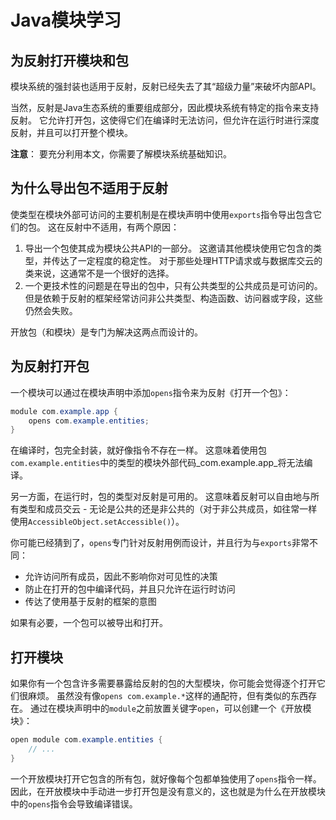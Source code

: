 # Java模块学习

## 为反射打开模块和包

模块系统的强封装也适用于反射，反射已经失去了其“超级力量”来破坏内部API。

当然，反射是Java生态系统的重要组成部分，因此模块系统有特定的指令来支持反射。
它允许打开包，这使得它们在编译时无法访问，但允许在运行时进行深度反射，并且可以打开整个模块。

**注意**：
要充分利用本文，你需要了解模块系统基础知识。

## 为什么导出包不适用于反射

使类型在模块外部可访问的主要机制是在模块声明中使用`exports`指令导出包含它们的包。
这在反射中不适用，有两个原因：

1. 导出一个包使其成为模块公共API的一部分。
   这邀请其他模块使用它包含的类型，并传达了一定程度的稳定性。
   对于那些处理HTTP请求或与数据库交云的类来说，这通常不是一个很好的选择。
2. 一个更技术性的问题是在导出的包中，只有公共类型的公共成员是可访问的。
   但是依赖于反射的框架经常访问非公共类型、构造函数、访问器或字段，这些仍然会失败。

开放包（和模块）是专门为解决这两点而设计的。

## 为反射打开包

一个模块可以通过在模块声明中添加`opens`指令来为反射《打开一个包》：

```java
module com.example.app {
    opens com.example.entities;
}
```

在编译时，包完全封装，就好像指令不存在一样。
这意味着使用包`com.example.entities`中的类型的模块外部代码_com.example.app_将无法编译。

另一方面，在运行时，包的类型对反射是可用的。
这意味着反射可以自由地与所有类型和成员交云 - 无论是公共的还是非公共的（对于非公共成员，如往常一样使用`AccessibleObject.setAccessible()`）。

你可能已经猜到了，`opens`专门针对反射用例而设计，并且行为与`exports`非常不同：

- 允许访问所有成员，因此不影响你对可见性的决策
- 防止在打开的包中编译代码，并且只允许在运行时访问
- 传达了使用基于反射的框架的意图

如果有必要，一个包可以被导出和打开。

## 打开模块

如果你有一个包含许多需要暴露给反射的包的大型模块，你可能会觉得逐个打开它们很麻烦。
虽然没有像`opens com.example.*`这样的通配符，但有类似的东西存在。
通过在模块声明中的`module`之前放置关键字`open`，可以创建一个《开放模块》：

```java
open module com.example.entities {
    // ...
}
```

一个开放模块打开它包含的所有包，就好像每个包都单独使用了`opens`指令一样。
因此，在开放模块中手动进一步打开包是没有意义的，这也就是为什么在开放模块中的`opens`指令会导致编译错误。

